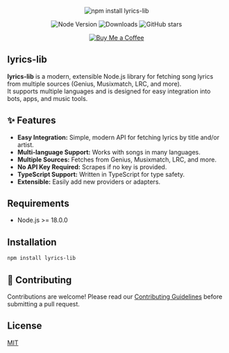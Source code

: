<p align="center">
  <img src="https://nodei.co/npm/lyrics-lib.png?downloads=true&downloadRank=true&stars=true" alt="npm install lyrics-lib" />
</p>

<p align="center">
  <img src="https://img.shields.io/node/v/lyrics-lib?color=brightgreen&label=node" alt="Node Version" />
  <img src="https://img.shields.io/npm/dm/lyrics-lib?label=downloads" alt="Downloads" />
  <img src="https://img.shields.io/github/stars/HeiSh3n/lyrics-lib?style=social" alt="GitHub stars" />
</p>

<p align="center">
  <a href="https://ko-fi.com/your-kofi-username" target="_blank">
    <img src="https://ko-fi.com/img/githubbutton_sm.svg" alt="Buy Me a Coffee" />
  </a>
</p>

## lyrics-lib

**lyrics-lib** is a modern, extensible Node.js library for fetching song lyrics from multiple sources (Genius, Musixmatch, LRC, and more).  
It supports multiple languages and is designed for easy integration into bots, apps, and music tools.

## ✨ Features

- **Easy Integration:** Simple, modern API for fetching lyrics by title and/or artist.
- **Multi-language Support:** Works with songs in many languages.
- **Multiple Sources:** Fetches from Genius, Musixmatch, LRC, and more.
- **No API Key Required:** Scrapes if no key is provided.
- **TypeScript Support:** Written in TypeScript for type safety.
- **Extensible:** Easily add new providers or adapters.

## Requirements

- Node.js >= 18.0.0

## Installation

```sh
npm install lyrics-lib
```

## 🤝 Contributing

Contributions are welcome! Please read our [Contributing Guidelines](.github/CONTRIBUTING.md) before submitting a pull request.

## License

[MIT](LICENSE)